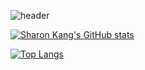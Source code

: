 ![header](https://capsule-render.vercel.app/api?type=wave&color=auto&height=350&section=header&text=Hi%20There%20👋&fontSize=100&animation=twinkling&fontAlignY=45)

[![Sharon Kang's GitHub stats](https://github-readme-stats.vercel.app/api?username=breakndream)](https://github.com/breakndream/github-readme-stats)

[![Top Langs](https://github-readme-stats.vercel.app/api/top-langs/?username=breakndream)](https://github.com/breaknream/github-readme-stats)


<!--
**breakndream/breakndream** is a ✨ _special_ ✨ repository because its `README.md` (this file) appears on your GitHub profile.

Here are some ideas to get you started:

- 🔭 I’m currently working on ...
- 🌱 I’m currently learning ...
- 👯 I’m looking to collaborate on ...
- 🤔 I’m looking for help with ...
- 💬 Ask me about ...
- 📫 How to reach me: ...
- 😄 Pronouns: ...
- ⚡ Fun fact: ...
-->
